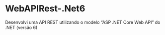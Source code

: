 # WebAPIRest-.Net6
Desenvolvi uma API REST utilizando o modelo “ASP .NET Core Web API” do .NET (versão 6)

